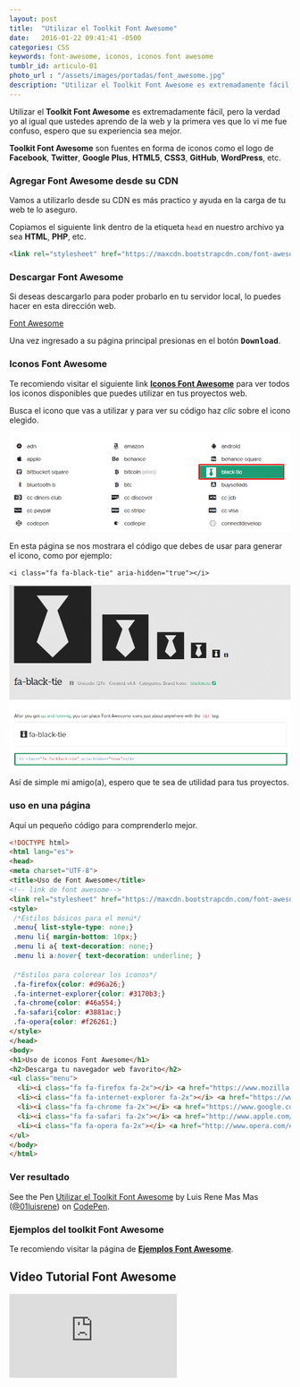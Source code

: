 ```yaml
---
layout: post
title:  "Utilizar el Toolkit Font Awesome"
date:   2016-01-22 09:41:41 -0500
categories: CSS
keywords: font-awesome, iconos, iconos font awesome
tumblr_id: articulo-01
photo_url : "/assets/images/portadas/font_awesome.jpg"
description: "Utilizar el Toolkit Font Awesome es extremadamente fácil, pero la verdad yo al igual que ustedes aprendo de la web y la primera ves que lo vi me fue confuso, espero que su experiencia sea mejor"
---
```


Utilizar el **Toolkit Font Awesome** es extremadamente fácil, pero la verdad yo al igual que ustedes aprendo de la web y la primera ves que lo vi me fue confuso, espero que su experiencia sea mejor.

**Toolkit Font Awesome** son fuentes en forma de iconos como  el logo de **Facebook**, **Twitter**, **Google Plus**, **HTML5**, **CSS3**, **GitHub**, **WordPress**, etc.

### Agregar Font Awesome desde su CDN

Vamos a utilizarlo desde su CDN es más practico y ayuda en la carga de tu web te lo aseguro.

Copiamos el siguiente link dentro de la etiqueta `head` en nuestro archivo ya sea **HTML**, **PHP**, etc.

``` html
<link rel="stylesheet" href="https://maxcdn.bootstrapcdn.com/font-awesome/4.4.0/css/font-awesome.min.css">
``` 

### Descargar Font Awesome

Si deseas descargarlo para poder probarlo en tu servidor local, lo puedes hacer en esta dirección web.

<a class="btn btn-link" href="https://fortawesome.github.io/Font-Awesome/" target="_blank" rel="nofollow">Font Awesome</a>

Una vez ingresado a su página principal presionas en el botón <kbd><b>Download</b></kbd>.

### Iconos Font Awesome

Te recomiendo visitar el siguiente link **<a class="link" href="https://fortawesome.github.io/Font-Awesome/icons/" target="_blank" rel="nofollow">Iconos Font Awesome</a>** para ver todos los iconos disponibles que puedes utilizar en tus proyectos web.

Busca el icono que vas a utilizar y para ver su código haz <em>clic</em> sobre el icono elegido.

![Seleccionar Icono Font Awesome](/assets/images/posts/font_awesome/seleccionar_icon.png)

 En esta página se nos mostrara el código que debes de usar para generar el icono, como por ejemplo: 

```
<i class="fa fa-black-tie" aria-hidden="true"></i>
```

 ![Código del Icono Font Awesome](/assets/images/posts/font_awesome/code_icon.png)

Así de simple mi amigo(a), espero que te sea de utilidad para tus proyectos.

### uso en una página

Aquí un pequeño código para comprenderlo mejor.

``` html
<!DOCTYPE html>
<html lang="es">
<head>
<meta charset="UTF-8">
<title>Uso de Font Awesome</title>
<!-- link de font awesome-->
<link rel="stylesheet" href="https://maxcdn.bootstrapcdn.com/font-awesome/4.4.0/css/font-awesome.min.css">
<style>
 /*Estilos básicos para el menú*/
 .menu{ list-style-type: none;}
 .menu li{ margin-bottom: 10px;}
 .menu li a{ text-decoration: none;}
 .menu li a:hover{ text-decoration: underline; }
 
 /*Estilos para colorear los iconos*/
 .fa-firefox{color: #d96a26;}
 .fa-internet-explorer{color: #3170b3;}
 .fa-chrome{color: #46a554;}
 .fa-safari{color: #3881ac;}
 .fa-opera{color: #f26261;}
</style>
</head>
<body>
<h1>Uso de iconos Font Awesome</h1>
<h2>Descarga tu navegador web favorito</h2>
<ul class="menu">
  <li><i class="fa fa-firefox fa-2x"></i> <a href="https://www.mozilla.org/es-ES/firefox/new/" target="_blank">Firefox</a></li>
  <li><i class="fa fa-internet-explorer fa-2x"></i> <a href="https://www.microsoft.com/es-es/download/internet-explorer-11-for-windows-7-details.aspx" target="_blank">Internet Explorer</a></li>
  <li><i class="fa fa-chrome fa-2x"></i> <a href="https://www.google.com/chrome/browser/desktop/index.html" target="_blank">Google Crhome</a></li>
  <li><i class="fa fa-safari fa-2x"></i> <a href="http://www.apple.com/es/safari/" target="_blank">Safari</a></li>
  <li><i class="fa fa-opera fa-2x"></i> <a href="http://www.opera.com/es" target="_blank">Opera</a></li>
</ul>
</body>
</html>
```

### Ver resultado

<p data-height="365" data-theme-id="0" data-slug-hash="oxXEGZ" data-default-tab="result" data-user="01luisrene" class="codepen">See the Pen <a href="http://codepen.io/01luisrene/pen/oxXEGZ/">Utilizar el Toolkit Font Awesome</a> by Luis Rene Mas Mas (<a href="http://codepen.io/01luisrene">@01luisrene</a>) on <a href="http://codepen.io">CodePen</a>.</p>

### Ejemplos del toolkit Font Awesome

Te recomiendo visitar la página de <a class="link" href="http://fortawesome.github.io/Font-Awesome/examples/" rel="nofollow" target="_blank" rel="nofollow">**Ejemplos Font Awesome**</a>.

## Video Tutorial Font Awesome

<iframe class="video-youtube" src="https://www.youtube.com/embed/g53yHVQGXh8?rel=0&showinfo=1&controls=1" frameborder="0" allowfullscreen></iframe>
